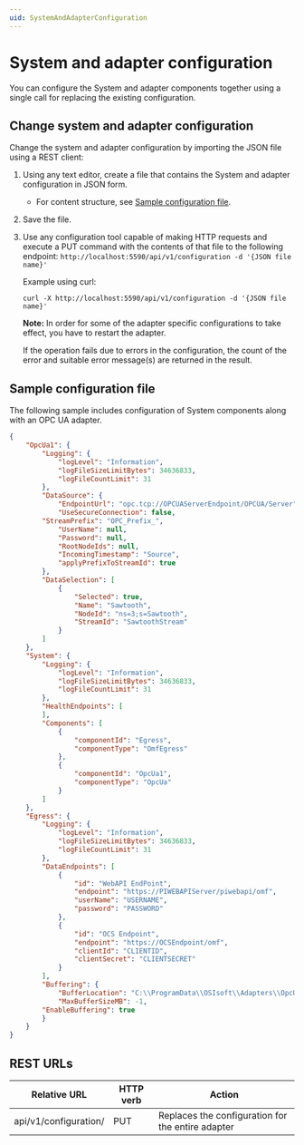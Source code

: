```yaml
---
uid: SystemAndAdapterConfiguration
---
```


# System and adapter configuration

You can configure the System and adapter components together using a single call for replacing the existing configuration.

## Change system and adapter configuration

Change the system and adapter configuration by importing the JSON file using a REST client:

1. Using any text editor, create a file that contains the System and adapter configuration in JSON form.
	- For content structure, see [Sample configuration file](#sample-configuration-file).
2. Save the file.
2. Use any configuration tool capable of making HTTP requests and execute a PUT command with the contents of that file to the following endpoint: `http://localhost:5590/api/v1/configuration -d '{JSON file name}'`

	Example using curl:
	
	```cmdline
	curl -X http://localhost:5590/api/v1/configuration -d '{JSON file name}'
	```

	**Note:** In order for some of the adapter specific configurations to take effect, you have to restart the adapter.

	If the operation fails due to errors in the configuration, the count of the error and suitable error message(s) are returned in the result.

## Sample configuration file

The following sample includes configuration of System components along with an OPC UA adapter. 

```json
{
    "OpcUa1": {
        "Logging": {
            "logLevel": "Information",
            "logFileSizeLimitBytes": 34636833,
            "logFileCountLimit": 31
        },
        "DataSource": {
            "EndpointUrl": "opc.tcp://OPCUAServerEndpoint/OPCUA/Server",
            "UseSecureConnection": false,
	    "StreamPrefix": "OPC_Prefix_",
            "UserName": null,
            "Password": null,
            "RootNodeIds": null,
            "IncomingTimestamp": "Source",
            "applyPrefixToStreamId": true
        },
        "DataSelection": [
            {
                "Selected": true,
                "Name": "Sawtooth",
                "NodeId": "ns=3;s=Sawtooth",
                "StreamId": "SawtoothStream"
            }
        ]
    },
    "System": {
        "Logging": {
            "logLevel": "Information",
            "logFileSizeLimitBytes": 34636833,
            "logFileCountLimit": 31
        },
        "HealthEndpoints": [
        ],
        "Components": [
            {
                "componentId": "Egress",
                "componentType": "OmfEgress"
            },
		    {
                "componentId": "OpcUa1",
                "componentType": "OpcUa"
            }
        ]
    },
    "Egress": {
        "Logging": {
            "logLevel": "Information",
            "logFileSizeLimitBytes": 34636833,
            "logFileCountLimit": 31
        },
        "DataEndpoints": [
            {
                "id": "WebAPI EndPoint",
                "endpoint": "https://PIWEBAPIServer/piwebapi/omf",
                "userName": "USERNAME",
                "password": "PASSWORD"
            },
            {
                "id": "OCS Endpoint",
                "endpoint": "https://OCSEndpoint/omf",
                "clientId": "CLIENTID",
                "clientSecret": "CLIENTSECRET"
            }
        ],
        "Buffering": {
            "BufferLocation": "C:\\ProgramData\\OSIsoft\\Adapters\\OpcUa\\OpcUa\\Buffers",
            "MaxBufferSizeMB": -1,
	    "EnableBuffering": true
        }
    }
}
```
 
## REST URLs

| Relative URL                                              | HTTP verb | Action               |
|-----------------------------------------------------------|-----------|----------------------|
| api/v1/configuration/     | PUT       | Replaces the configuration for the entire adapter  |
